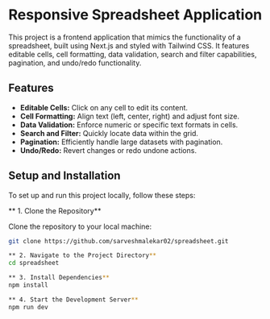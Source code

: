 # Responsive Spreadsheet Application

This project is a frontend application that mimics the functionality of a spreadsheet, built using Next.js and styled with Tailwind CSS. It features editable cells, cell formatting, data validation, search and filter capabilities, pagination, and undo/redo functionality.

## Features

- **Editable Cells:** Click on any cell to edit its content.
- **Cell Formatting:** Align text (left, center, right) and adjust font size.
- **Data Validation:** Enforce numeric or specific text formats in cells.
- **Search and Filter:** Quickly locate data within the grid.
- **Pagination:** Efficiently handle large datasets with pagination.
- **Undo/Redo:** Revert changes or redo undone actions.

## Setup and Installation

To set up and run this project locally, follow these steps:

** 1. Clone the Repository**

Clone the repository to your local machine:

```bash
git clone https://github.com/sarveshmalekar02/spreadsheet.git

** 2. Navigate to the Project Directory**
cd spreadsheet

** 3. Install Dependencies**
npm install

** 4. Start the Development Server**
npm run dev
